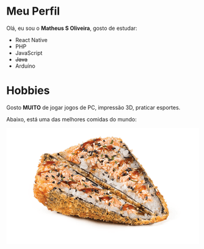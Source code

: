 # Meu Perfil

Olá, eu sou o **Matheus S Oliveira**, gosto de estudar:

- React Native
- PHP
- JavaScript
- ~~Java~~
- Arduíno


# Hobbies
Gosto **MUITO** de jogar jogos de PC, impressão 3D, praticar esportes.

Abaixo, está uma das melhores comidas do mundo:

![alt text](image.png)


